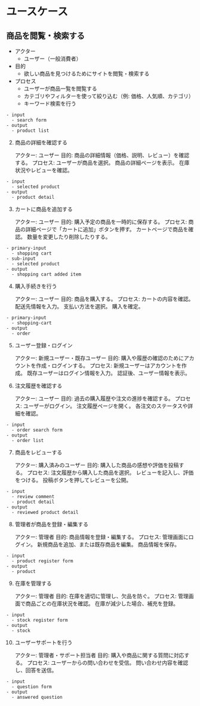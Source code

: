 # ユースケース

## 商品を閲覧・検索する

- アクター
  - ユーザー（一般消費者）
- 目的
  - 欲しい商品を見つけるためにサイトを閲覧・検索する
- プロセス
  - ユーザーが商品一覧を閲覧する
  - カテゴリやフィルターを使って絞り込む（例: 価格、人気順、カテゴリ）
  - キーワード検索を行う

```
- input
  - search form
- output
  - product list
```

2. 商品の詳細を確認する

   アクター: ユーザー
   目的: 商品の詳細情報（価格、説明、レビュー）を確認する。
   プロセス:
   ユーザーが商品を選択。
   商品の詳細ページを表示。
   在庫状況やレビューを確認。

```
- input
  - selected product
- output
  - product detail
```


3. カートに商品を追加する

   アクター: ユーザー
   目的: 購入予定の商品を一時的に保存する。
   プロセス:
   商品の詳細ページで「カートに追加」ボタンを押す。
   カートページで商品を確認。
   数量を変更したり削除したりする。

```
- primary-input
  - shopping cart
- sub-input
  - selected product
- output
  - shopping cart added item
```

4. 購入手続きを行う

   アクター: ユーザー
   目的: 商品を購入する。
   プロセス:
   カートの内容を確認。
   配送先情報を入力。
   支払い方法を選択。
   購入を確定。

```
- primary-input
  - shopping-cart
- output
  - order
```

5. ユーザー登録・ログイン

   アクター: 新規ユーザー・既存ユーザー
   目的: 購入や履歴の確認のためにアカウントを作成・ログインする。
   プロセス:
   新規ユーザーはアカウントを作成。
   既存ユーザーはログイン情報を入力。
   認証後、ユーザー情報を表示。

6. 注文履歴を確認する

   アクター: ユーザー
   目的: 過去の購入履歴や注文の進捗を確認する。
   プロセス:
   ユーザーがログイン。
   注文履歴ページを開く。
   各注文のステータスや詳細を確認。

```
- input
  - order search form
- output
  - order list
```

7. 商品をレビューする

   アクター: 購入済みのユーザー
   目的: 購入した商品の感想や評価を投稿する。
   プロセス:
   注文履歴から購入した商品を選択。
   レビューを記入し、評価をつける。
   投稿ボタンを押してレビューを公開。

```
- input
  - review comment
  - product detail
- output
  - reviewed product detail
```

8. 管理者が商品を登録・編集する

   アクター: 管理者
   目的: 商品情報を登録・編集する。
   プロセス:
   管理画面にログイン。
   新規商品を追加、または既存商品を編集。
   商品情報を保存。

```
- input
  - product register form
- output
  - product
```

9. 在庫を管理する

   アクター: 管理者
   目的: 在庫を適切に管理し、欠品を防ぐ。
   プロセス:
   管理画面で商品ごとの在庫状況を確認。
   在庫が減少した場合、補充を登録。

```
- input
  - stock register form
- output
  - stock
```

10. ユーザーサポートを行う

    アクター: 管理者・サポート担当者
    目的: 購入や商品に関する質問に対応する。
    プロセス:
    ユーザーからの問い合わせを受信。
    問い合わせ内容を確認し、回答を送信。

```
- input
  - question form
- output
  - answered question
```